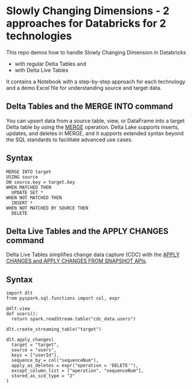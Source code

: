 # Slowly Changing Dimensions - 2 approaches for Databricks for 2 technologies

This repo demos how to handle Slowly Changing Dimension in Databricks
- with regular Delta Tables and
- with Delta Live Tables

It contains a Notebook with a step-by-step approach for each technology and a demo Excel file for understanding source and target data.

## Delta Tables and the MERGE INTO command

You can upsert data from a source table, view, or DataFrame into a target Delta table by using the [MERGE](https://docs.databricks.com/en/delta/merge.html#language-python) operation. 
Delta Lake supports inserts, updates, and deletes in MERGE, and it supports extended syntax beyond the SQL standards to facilitate advanced use cases.

## Syntax
```
MERGE INTO target
USING source
ON source.key = target.key
WHEN MATCHED THEN
  UPDATE SET *
WHEN NOT MATCHED THEN
  INSERT *
WHEN NOT MATCHED BY SOURCE THEN
  DELETE
```

## Delta Live Tables and the APPLY CHANGES command

Delta Live Tables simplifies change data capture (CDC) with the [APPLY CHANGES and APPLY CHANGES FROM SNAPSHOT APIs](https://docs.databricks.com/en/delta-live-tables/cdc.html).

## Syntax
```
import dlt
from pyspark.sql.functions import col, expr

@dlt.view
def users():
  return spark.readStream.table("cdc_data.users")

dlt.create_streaming_table("target")

dlt.apply_changes(
  target = "target",
  source = "users",
  keys = ["userId"],
  sequence_by = col("sequenceNum"),
  apply_as_deletes = expr("operation = 'DELETE'"),
  except_column_list = ["operation", "sequenceNum"],
  stored_as_scd_type = "2"
)
```
